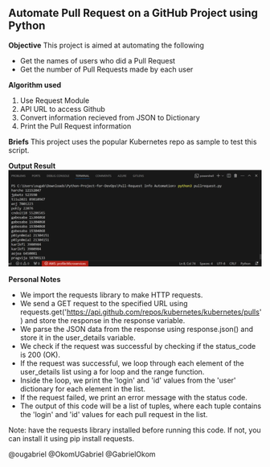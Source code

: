 ## Automate  Pull Request on a GitHub Project using Python

**Objective**
This project is aimed at automating the following
- Get the names of users who did a Pull Request
- Get the number of Pull Requests made by each user

**Algorithm used**

1. Use Request Module
2. API URL to access Github 
3. Convert information recieved from JSON to Dictionary
4. Print the Pull Request information

**Briefs**
This project uses the popular Kubernetes repo as sample to test this script.


**Output Result**
![alt text](image.png)



**Personal Notes**

- We import the requests library to make HTTP requests.
- We send a GET request to the specified URL using requests.get('https://api.github.com/repos/kubernetes/kubernetes/pulls') and store the response in the response variable.
- We parse the JSON data from the response using response.json() and store it in the user_details variable.
- We check if the request was successful by checking if the status_code is 200 (OK).
- If the request was successful, we loop through each element of the user_details list using a for loop and the range function.
- Inside the loop, we print the 'login' and 'id' values from the 'user' dictionary for each element in the list.
- If the request failed, we print an error message with the status code.
- The output of this code will be a list of tuples, where each tuple contains the 'login' and 'id' values for each pull request in the list.

Note:  have the requests library installed before running this code. If not, you can install it using pip install requests.

@ougabriel
@OkomUGabriel
@GabrielOkom